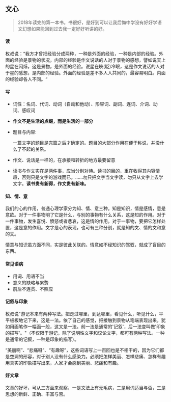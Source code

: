 ## 文心

> 2018年读完的第一本书。书很好，是好到可以让我后悔中学没有好好学语文幻想如果能回到过去我一定好好听讲的好。



#### 读

枚叔说：“我方才曾把经验分成两种，一种是外面的经验，一种是内部的经验。外面的经验是景物的状况，内部的经验是作文说话的人对于景物的感想，譬如说天上的星在闪烁，这是景物，是外面的经验。说星在䀹(眨)冷眼，这是作文说话的人对于星的感想，是内部的经验。外面的经验是差不多人人共同的，最容易明白。内面的经验却各人不同。“

#### 写

- 词性：名词、代词、动词（自动和他动）、形容词、副词、连词、介词、助词、感叹词

- **作文不是生活的点缀，而是生活的一部分**

- 题目与内容:

  一篇文字的题目是完篇之后才确定的。题目的大部分作用在便于称说，并没什么了不起的关系。

- 作文、说话是一样的，在承接和转折的地方最要留意

- 读书与作文实在是两件事，应当分别对待。读书的目的，重在收得其内容情趣，否则只是文字的游戏而已。……勿只把文字当文字读，勿只从文字上去学文字。**读书贵有新得，作文贵有新味。**

#### 知、情、意

我们的心的作用，普通心理学家分为知、情、意三种。知是知识，情是感情，意是意欲。对于一件事物明了它是什么，与别的事物有什么关系，这是知的作用。对于一件事物，发生喜悦、愤怒或者悲哀，这是情的作用。对于一事物，要把它怎样处置，这是意的作用。文字是心的表现，也可有三种分别，就是知的文、情的文和意的文。

情意与知识虽方面不同，实是彼此关联的。情意如不经知识的驾驭，就成了盲目的东西。

#### 常见语病

- 用词、用语不当
- 意义的缺略与累赘
- 前后不连贯、不照应

#### 记叙与印象

枚叔说"游记本来有两种写法。把走过哪里，到达哪里，看见什么，听见什么，平平板板地记下来，这是一法。依了自己的感觉，把接触到景物从笔端表现出来，犹如用画笔作一幅画一般，这又是一法。前一法是通常的'记叙'，后一法变叫做'印象的描写'。"（不仅限于游记，除了说明性文字和议论文字，都可有两种写法。一种是通常的记叙，一种是印象的描写）。

“美丽啊”、“悲痛呀”、“有趣呀”，这些词语写上一百回也是不相干的，因为它们都是空洞的形容，对于别人没有什么感染力。必须把怎样美丽、怎样悲痛、怎样有趣用真实的印象描写出来，人家才会感到美丽、悲痛和有趣。

#### 好文章

文章的好坏，可从三方面来观察，一是文法上有无毛病，二是用词适当与否，三是思想的新鲜、正确、丰富与否。